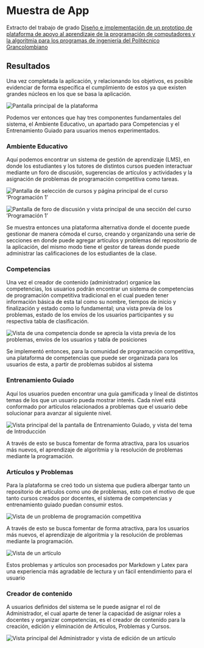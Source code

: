 # Muestra de App

Extracto del trabajo de grado [Diseño e implementación de un prototipo de plataforma de apoyo al aprendizaje de la programación de computadores y la algoritmia para los programas de ingeniería del Politécnico Grancolombiano](https://github.com/GDAndres98/App-MA-Frontend/blob/master/doc/Tesis%20Marlon%20Andres.pdf)

## Resultados

Una vez completada la aplicación, y relacionando los objetivos, es posible evidenciar de forma específica el cumplimiento de estos ya que existen grandes núcleos en los que se basa la aplicación.

![Pantalla principal de la plataforma](images/cap1.png)

Podemos ver entonces que hay tres componentes fundamentales del sistema, el Ambiente Educativo, un apartado para Competencias y el Entrenamiento Guiado para usuarios menos experimentados.

### **Ambiente Educativo**
Aquí podemos encontrar un sistema de gestión de aprendizaje (LMS), en donde los estudiantes y los tutores de distintos cursos pueden interactuar mediante un foro de discusión, sugerencias de artículos y actividades y la asignación de problemas de programación competitiva como tareas.

![Pantalla de selección de cursos y página principal de el curso ’Programación 1’](images/cap2.png)

![Pantalla de foro de discusión y vista principal de una sección del curso ’Programación 1’](images/cap3.png)

Se muestra entonces una plataforma alternativa donde el docente puede gestionar de manera cómoda el curso, creando y organizando una serie de secciones en donde puede agregar artículos y problemas del repositorio de la aplicación, del mismo modo tiene el gestor de tareas donde puede administrar las calificaciones de los estudiantes de la clase.

### **Competencias**
Una vez el creador de contenido (administrador) organice las competencias, los usuarios podrán encontrar un sistema de competencias de programación competitiva tradicional en el cual pueden tener información básica de esta tal como su nombre, tiempos de inicio y finalización y estado como lo fundamental; una vista previa de los problemas, estado de los envíos de los usuarios participantes y su respectiva tabla de clasificación.

![Vista de una competencia donde se aprecia la vista previa de los problemas, envíos de los usuarios y tabla de posiciones](images/cap4.png)

Se implementó entonces, para la comunidad de programación competitiva, una plataforma de competencias que puede ser organizada para los usuarios de esta, a partir de problemas subidos al sistema

### **Entrenamiento Guiado**
Aquí los usuarios pueden encontrar una guía gamificada y lineal de distintos temas de los que un usuario pueda mostrar interés. Cada nivel está conformado por artículos relacionados a problemas que el usuario debe solucionar para avanzar al siguiente nivel.

![Vista principal del la pantalla de Entrenamiento Guiado, y vista del tema de Introducción](images/cap5.png)

A través de esto se busca fomentar de forma atractiva, para los usuarios más nuevos, el aprendizaje de algoritmia y la resolución de problemas mediante la programación. 

### **Artículos y Problemas**

Para la plataforma se creó todo un sistema que pudiera albergar tanto un repositorio de artículos como uno de problemas, esto con el motivo de que tanto cursos creados por docentes, el sistema de competencias y entrenamiento guiado puedan consumir estos.

![Vista de un problema de programación competitiva](images/cap6.png)

A través de esto se busca fomentar de forma atractiva, para los usuarios más nuevos, el aprendizaje de algoritmia y la resolución de problemas mediante la programación.

![Vista de un artículo](images/cap7.png)

Estos problemas y artículos son procesados por Markdown y Latex para una experiencia
más agradable de lectura y un fácil entendimiento para el usuario

### **Creador de contenido**

A usuarios definidos del sistema se le puede asignar el rol de Administrador, el cual aparte de tener la capacidad de asignar roles a docentes y organizar competencias, es el creador de contenido para la creación, edición y eliminación de Artículos, Problemas y Cursos.

![Vista principal del Administrador y vista de edición de un artículo](images/cap8.png)
